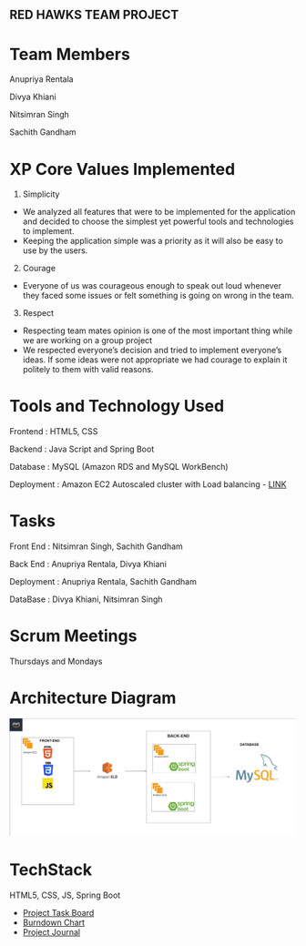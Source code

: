 ## RED HAWKS TEAM PROJECT

# Team Members
Anupriya Rentala

Divya Khiani

Nitsimran Singh

Sachith Gandham

# XP Core Values Implemented
1. Simplicity
- We analyzed all features that were to be implemented for the application and decided to choose the simplest yet powerful tools and technologies to implement.
- Keeping the application simple was a priority as it will also be easy to use by the users.
2. Courage
- Everyone of us was courageous enough to speak out loud whenever they faced some issues or felt something is going on wrong in the team.
3. Respect
- Respecting team mates opinion is one of the most important thing while we are working on a group project
- We respected everyone’s decision and tried to implement everyone’s ideas. If some ideas were not appropriate we had courage to explain it politely to them with valid reasons.

# Tools and Technology Used
Frontend : HTML5, CSS

Backend : Java Script and Spring Boot

Database : MySQL (Amazon RDS and MySQL WorkBench)

Deployment : Amazon EC2 Autoscaled cluster with Load balancing - [LINK](http://ec2-18-144-53-161.us-west-1.compute.amazonaws.com/)

# Tasks
Front End : Nitsimran Singh, Sachith Gandham

Back End : Anupriya Rentala, Divya Khiani

Deployment : Anupriya Rentala, Sachith Gandham

DataBase : Divya Khiani, Nitsimran Singh

# Scrum Meetings
Thursdays and Mondays 

# Architecture Diagram
![alt text](https://github.com/gopinathsjsu/team-project-red-hawks/blob/main/documentation/architecture_diagram.jpg)
 
# TechStack
HTML5, CSS, JS, Spring Boot


- [Project Task Board](https://github.com/gopinathsjsu/team-project-red-hawks/projects/1)
- [Burndown Chart](https://docs.google.com/spreadsheets/d/1XFjSgcpY7w6rAJGuC54au7hMIFaRcjk-/edit?usp=sharing&ouid=117671385467317222834&rtpof=true&sd=true)
- [Project Journal](https://docs.google.com/document/d/1i2I3jowPP4P0OS4fBY3162NWzORv0WgFQNjqTs0u2DM/edit?usp=sharing)

